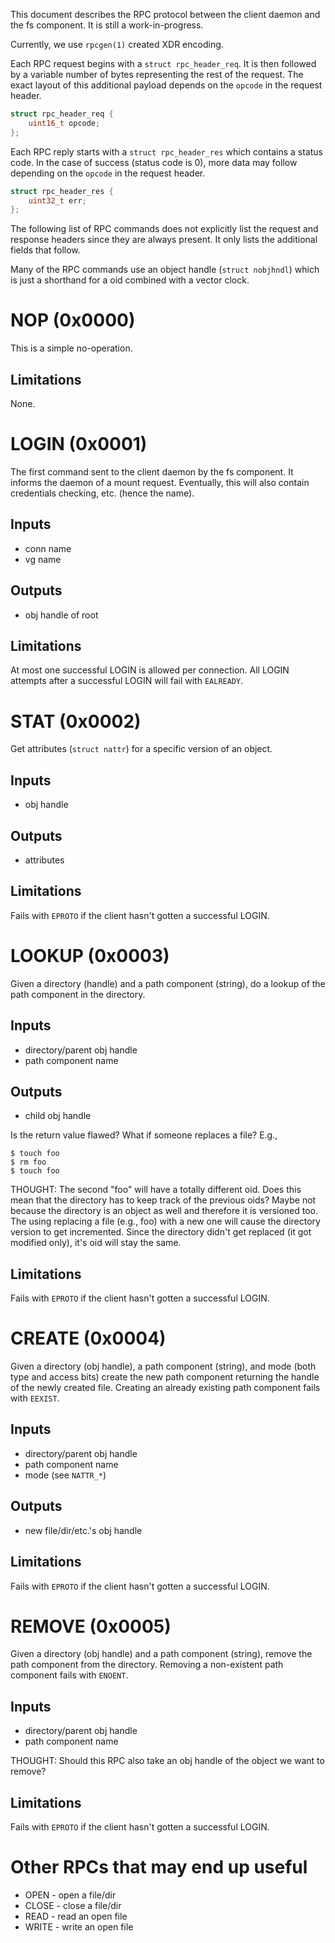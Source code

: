This document describes the RPC protocol between the client daemon and the
fs component.  It is still a work-in-progress.

Currently, we use `rpcgen(1)` created XDR encoding.

Each RPC request begins with a `struct rpc_header_req`.  It is then followed
by a variable number of bytes representing the rest of the request.  The
exact layout of this additional payload depends on the `opcode` in the
request header.

```C
struct rpc_header_req {
	uint16_t opcode;
};
```

Each RPC reply starts with a `struct rpc_header_res` which contains a status
code.  In the case of success (status code is 0), more data may follow
depending on the `opcode` in the request header.

```C
struct rpc_header_res {
	uint32_t err;
};
```

The following list of RPC commands does not explicitly list the request and
response headers since they are always present.  It only lists the
additional fields that follow.

Many of the RPC commands use an object handle (`struct nobjhndl`) which is
just a shorthand for a oid combined with a vector clock.


NOP (0x0000)
============

This is a simple no-operation.

Limitations
-----------
None.


LOGIN (0x0001)
==============

The first command sent to the client daemon by the fs component.  It informs
the daemon of a mount request.  Eventually, this will also contain
credentials checking, etc. (hence the name).

Inputs
------
* conn name
* vg name

Outputs
-------
* obj handle of root

Limitations
-----------
At most one successful LOGIN is allowed per connection.  All LOGIN attempts
after a successful LOGIN will fail with `EALREADY`.


STAT (0x0002)
=============

Get attributes (`struct nattr`) for a specific version of an object.

Inputs
------
* obj handle

Outputs
-------
* attributes

Limitations
-----------
Fails with `EPROTO` if the client hasn't gotten a successful LOGIN.


LOOKUP (0x0003)
===============

Given a directory (handle) and a path component (string), do a lookup of the
path component in the directory.

Inputs
------
* directory/parent obj handle
* path component name

Outputs
-------
* child obj handle

Is the return value flawed?  What if someone replaces a file?  E.g.,

```
$ touch foo
$ rm foo
$ touch foo
```

THOUGHT: The second "foo" will have a totally different oid.  Does this mean
that the directory has to keep track of the previous oids?  Maybe not
because the directory is an object as well and therefore it is versioned
too.  The using replacing a file (e.g., foo) with a new one will cause the
directory version to get incremented.  Since the directory didn't get
replaced (it got modified only), it's oid will stay the same.

Limitations
-----------
Fails with `EPROTO` if the client hasn't gotten a successful LOGIN.


CREATE (0x0004)
===============

Given a directory (obj handle), a path component (string), and mode (both
type and access bits) create the new path component returning the handle of
the newly created file.  Creating an already existing path component fails
with `EEXIST`.

Inputs
------
* directory/parent obj handle
* path component name
* mode (see `NATTR_*`)

Outputs
-------
* new file/dir/etc.'s obj handle

Limitations
-----------
Fails with `EPROTO` if the client hasn't gotten a successful LOGIN.


REMOVE (0x0005)
===============

Given a directory (obj handle) and a path component (string), remove the
path component from the directory.  Removing a non-existent path component
fails with `ENOENT`.

Inputs
------
* directory/parent obj handle
* path component name

THOUGHT: Should this RPC also take an obj handle of the object we want to
remove?

Limitations
-----------
Fails with `EPROTO` if the client hasn't gotten a successful LOGIN.


Other RPCs that may end up useful
=================================

* OPEN - open a file/dir
* CLOSE - close a file/dir
* READ - read an open file
* WRITE - write an open file
